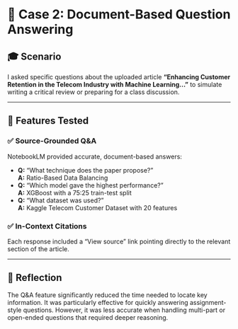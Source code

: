 # 🤖 Case 2: Document-Based Question Answering

## 🎓 Scenario
I asked specific questions about the uploaded article **“Enhancing Customer Retention in the Telecom Industry with Machine Learning...”** to simulate writing a critical review or preparing for a class discussion.

---

## 🚀 Features Tested

### ✅ Source-Grounded Q&A
NotebookLM provided accurate, document-based answers:
- **Q:** “What technique does the paper propose?”  
  **A:** Ratio-Based Data Balancing  
- **Q:** “Which model gave the highest performance?”  
  **A:** XGBoost with a 75:25 train-test split  
- **Q:** “What dataset was used?”  
  **A:** Kaggle Telecom Customer Dataset with 20 features

### ✅ In-Context Citations
Each response included a “View source” link pointing directly to the relevant section of the article.

---

## 🧠 Reflection
The Q&A feature significantly reduced the time needed to locate key information. It was particularly effective for quickly answering assignment-style questions. However, it was less accurate when handling multi-part or open-ended questions that required deeper reasoning.

